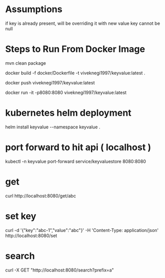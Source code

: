# Assumptions
if key is already present, will be overriding it with new value
key cannot be null


# Steps to Run From Docker Image
mvn clean package

docker build -f docker/Dockerfile -t viveknegi1997/keyvalue:latest .

docker push viveknegi1997/keyvalue:latest

docker run -it -p8080:8080 viveknegi1997/keyvalue:latest


# kubernetes helm deployment
helm install keyvalue --namespace keyvalue .

# port forward to hit api ( localhost )
kubectl -n keyvalue port-forward service/keyvaluestore 8080:8080

# get
curl http://localhost:8080/get/abc


# set key
curl -d '{"key":"abc-1","value":"abc"}' -H 'Content-Type: application/json' http://localhost:8080/set

# search
curl -X GET "http://localhost:8080/search?prefix=a"
